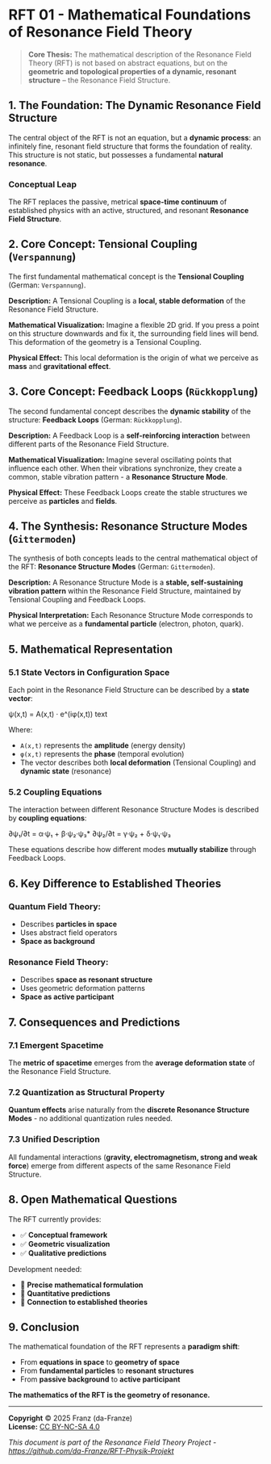 # RFT 01 - Mathematical Foundations of Resonance Field Theory

> **Core Thesis:** The mathematical description of the Resonance Field Theory (RFT) is not based on abstract equations, but on the **geometric and topological properties of a dynamic, resonant structure** – the Resonance Field Structure.

## 1. The Foundation: The Dynamic Resonance Field Structure

The central object of the RFT is not an equation, but a **dynamic process**: an infinitely fine, resonant field structure that forms the foundation of reality. This structure is not static, but possesses a fundamental **natural resonance**.

### Conceptual Leap

The RFT replaces the passive, metrical **space-time continuum** of established physics with an active, structured, and resonant **Resonance Field Structure**.

## 2. Core Concept: Tensional Coupling (`Verspannung`)

The first fundamental mathematical concept is the **Tensional Coupling** (German: `Verspannung`).

**Description:** A Tensional Coupling is a **local, stable deformation** of the Resonance Field Structure.

**Mathematical Visualization:** Imagine a flexible 2D grid. If you press a point on this structure downwards and fix it, the surrounding field lines will bend. This deformation of the geometry is a Tensional Coupling.

**Physical Effect:** This local deformation is the origin of what we perceive as **mass** and **gravitational effect**.

## 3. Core Concept: Feedback Loops (`Rückkopplung`)

The second fundamental concept describes the **dynamic stability** of the structure: **Feedback Loops** (German: `Rückkopplung`).

**Description:** A Feedback Loop is a **self-reinforcing interaction** between different parts of the Resonance Field Structure.

**Mathematical Visualization:** Imagine several oscillating points that influence each other. When their vibrations synchronize, they create a common, stable vibration pattern - a **Resonance Structure Mode**.

**Physical Effect:** These Feedback Loops create the stable structures we perceive as **particles** and **fields**.

## 4. The Synthesis: Resonance Structure Modes (`Gittermoden`)

The synthesis of both concepts leads to the central mathematical object of the RFT: **Resonance Structure Modes** (German: `Gittermoden`).

**Description:** A Resonance Structure Mode is a **stable, self-sustaining vibration pattern** within the Resonance Field Structure, maintained by Tensional Coupling and Feedback Loops.

**Physical Interpretation:** Each Resonance Structure Mode corresponds to what we perceive as a **fundamental particle** (electron, photon, quark).

## 5. Mathematical Representation

### 5.1 State Vectors in Configuration Space

Each point in the Resonance Field Structure can be described by a **state vector**:

ψ(x,t) = A(x,t) · e^(iφ(x,t))
text


Where:
- `A(x,t)` represents the **amplitude** (energy density)
- `φ(x,t)` represents the **phase** (temporal evolution)
- The vector describes both **local deformation** (Tensional Coupling) and **dynamic state** (resonance)

### 5.2 Coupling Equations

The interaction between different Resonance Structure Modes is described by **coupling equations**:

∂ψ₁/∂t = α·ψ₁ + β·ψ₂·ψ₃*
∂ψ₂/∂t = γ·ψ₂ + δ·ψ₁·ψ₃

These equations describe how different modes **mutually stabilize** through Feedback Loops.

## 6. Key Difference to Established Theories

### Quantum Field Theory:
- Describes **particles in space**
- Uses abstract field operators
- **Space as background**

### Resonance Field Theory:
- Describes **space as resonant structure**  
- Uses geometric deformation patterns
- **Space as active participant**

## 7. Consequences and Predictions

### 7.1 Emergent Spacetime
The **metric of spacetime** emerges from the **average deformation state** of the Resonance Field Structure.

### 7.2 Quantization as Structural Property
**Quantum effects** arise naturally from the **discrete Resonance Structure Modes** - no additional quantization rules needed.

### 7.3 Unified Description
All fundamental interactions (**gravity, electromagnetism, strong and weak force**) emerge from different aspects of the same Resonance Field Structure.

## 8. Open Mathematical Questions

The RFT currently provides:
- ✅ **Conceptual framework**
- ✅ **Geometric visualization**  
- ✅ **Qualitative predictions**

Development needed:
- 🔄 **Precise mathematical formulation**
- 🔄 **Quantitative predictions**
- 🔄 **Connection to established theories**

## 9. Conclusion

The mathematical foundation of the RFT represents a **paradigm shift**:
- From **equations in space** to **geometry of space**
- From **fundamental particles** to **resonant structures**
- From **passive background** to **active participant**

**The mathematics of the RFT is the geometry of resonance.**

---

**Copyright** © 2025 Franz (da-Franze)  
**License:** [CC BY-NC-SA 4.0](https://creativecommons.org/licenses/by-nc-sa/4.0/)

*This document is part of the Resonance Field Theory Project - https://github.com/da-Franze/RFT-Physik-Projekt*
